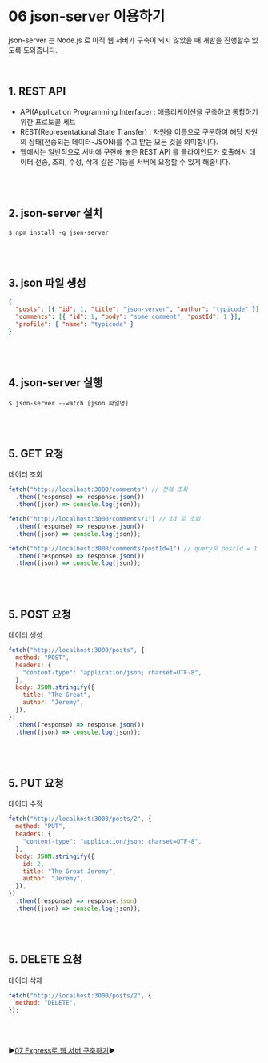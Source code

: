 # 06 json-server 이용하기

json-server 는 Node.js 로 아직 웹 서버가 구축이 되지 않았을 때 개발을 진행할수 있도록 도와줍니다.

<br/>

## 1. REST API

- API(Application Programming Interface) : 애플리케이션을 구축하고 통합하기 위한 프로토콜 세트
- REST(Representational State Transfer) : 자원을 이름으로 구분하여 해당 자원의 상태(전송되는 데이터-JSON)를 주고 받는 모든 것을 의미합니다.
- 웹에서는 일반적으로 서버에 구현해 놓은 REST API 를 클라이언트가 호출해서 데이터 전송, 조회, 수정, 삭제 같은 기능을 서버에 요청할 수 있게 해줍니다.

<br/>
<br/>

## 2. json-server 설치

```
$ npm install -g json-server
```

<br/>
<br/>

## 3. json 파일 생성

```json
{
  "posts": [{ "id": 1, "title": "json-server", "author": "typicode" }],
  "comments": [{ "id": 1, "body": "some comment", "postId": 1 }],
  "profile": { "name": "typicode" }
}
```

<br/>
<br/>

## 4. json-server 실행

```
$ json-server --watch [json 파일명]
```

<br/>
<br/>

## 5. GET 요청

데이터 조회

```javascript
fetch("http://localhost:3000/comments") // 전체 조회
  .then((response) => response.json())
  .then((json) => console.log(json));

fetch("http://localhost:3000/comments/1") // id 로 조회
  .then((response) => response.json())
  .then((json) => console.log(json));

fetch("http://localhost:3000/comments?postId=1") // query로 postId = 1 로 조회
  .then((response) => response.json())
  .then((json) => console.log(json));
```

<br/>
<br/>

## 5. POST 요청

데이터 생성

```javascript
fetch("http://localhost:3000/posts", {
  method: "POST",
  headers: {
    "content-type": "application/json; charset=UTF-8",
  },
  body: JSON.stringify({
    title: "The Great",
    author: "Jeremy",
  }),
})
  .then((response) => response.json())
  .then((json) => console.log(json));
```

<br/>
<br/>

## 5. PUT 요청

데이터 수정

```javascript
fetch("http://localhost:3000/posts/2", {
  method: "PUT",
  headers: {
    "content-type": "application/json; charset=UTF-8",
  },
  body: JSON.stringify({
    id: 2,
    title: "The Great Jeremy",
    author: "Jeremy",
  }),
})
  .then((response) => response.json)
  .then((json) => console.log(json));
```

<br/>
<br/>

## 5. DELETE 요청

데이터 삭제

```javascript
fetch("http://localhost:3000/posts/2", {
  method: "DELETE",
});
```

<br/>
<br/>

:arrow_forward:[07 Express로 웹 서버 구축하기](./07%20Express%EB%A1%9C%20%EC%9B%B9%20%EC%84%9C%EB%B2%84%20%EA%B5%AC%EC%B6%95%ED%95%98%EA%B8%B0.md):arrow_forward:
